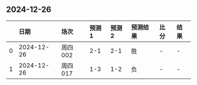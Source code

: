 

## 2024-12-26

|    | 日期       | 场次    | 预测1   | 预测2   | 预测结果   | 比分   | 结果   |
|---:|:-----------|:--------|:--------|:--------|:-----------|:-------|:-------|
|  0 | 2024-12-26 | 周四002 | 2-1     | 2-1     | 胜         | -      | -      |
|  1 | 2024-12-26 | 周四017 | 1-3     | 1-2     | 负         | -      | -      |

